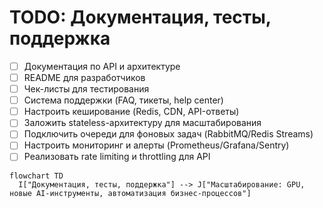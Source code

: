 # TODO: Документация, тесты, поддержка

- [ ] Документация по API и архитектуре
- [ ] README для разработчиков
- [ ] Чек-листы для тестирования
- [ ] Система поддержки (FAQ, тикеты, help center)
- [ ] Настроить кеширование (Redis, CDN, API-ответы)
- [ ] Заложить stateless-архитектуру для масштабирования
- [ ] Подключить очереди для фоновых задач (RabbitMQ/Redis Streams)
- [ ] Настроить мониторинг и алерты (Prometheus/Grafana/Sentry)
- [ ] Реализовать rate limiting и throttling для API

```mermaid
flowchart TD
  I["Документация, тесты, поддержка"] --> J["Масштабирование: GPU, новые AI-инструменты, автоматизация бизнес-процессов"]
```
